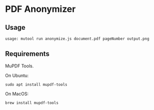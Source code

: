 # PDF Anonymizer

## Usage
```
usage: mutool run anonymize.js document.pdf pageNumber output.png
```

## Requirements
MuPDF Tools.

On Ubuntu:
```
sudo apt install mupdf-tools
```

On MacOS:
```
brew install mupdf-tools
```
